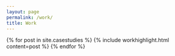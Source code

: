```yaml
---
layout: page
permalink: /work/
title: Work
---
```


{% for post in site.casestudies %}
  {% include workhighlight.html content=post %}
{% endfor %}
